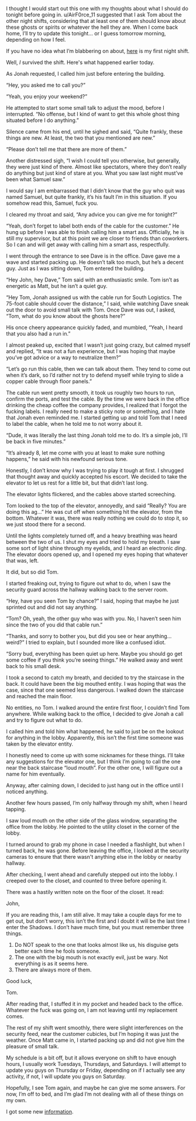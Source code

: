I thought I would start out this one with my thoughts about what I should do tonight before going in. u/AirF0rce_11 suggested that I ask Tom about the other night shifts, considering that at least one of them should know about these ghosts or spirits or whatever the hell they are. When I come back home, I’ll try to update this tonight… or I guess tomorrow morning, depending on how I feel.

If you have no idea what I’m blabbering on about, [here](https://www.reddit.com/r/nosleep/comments/xhipo3/night_shift_at_a_data_center_it_fucking_sucks/) is my first night shift.

Well, *I* survived the shift. Here's what happened earlier today.

As Jonah requested, I called him just before entering the building.

“Hey, you asked me to call you?”

“Yeah, you enjoy your weekend?”

He attempted to start some small talk to adjust the mood, before I interrupted. “No offense, but I kind of want to get this whole ghost thing situated before I do anything.”

Silence came from his end, until he sighed and said, “Quite frankly, these things are new. At least, the two that you mentioned are new.”

“Please don’t tell me that there are more of them.”

Another distressed sigh, “I wish I could tell you otherwise, but generally, they were just kind of there. Almost like spectators, where they don’t really do anything but just kind of stare at you. What you saw last night must’ve been what Samuel saw.”

I would say I am embarrassed that I didn’t know that the guy who quit was named Samuel, but quite frankly, it’s his fault I’m in this situation. If you somehow read this, Samuel, fuck you.

I cleared my throat and said, “Any advice you can give me for tonight?”

“Yeah, don’t forget to label both ends of the cable for the customer.” He hung up before I was able to finish calling him a smart ass. Officially, he is still my supervisor, but at this point we are closer to friends than coworkers. So I can and will get away with calling him a smart ass, respectfully.

I went through the entrance to see Dave is in the office. Dave gave me a wave and started packing up. He doesn’t talk too much, but he’s a decent guy. Just as I was sitting down, Tom entered the building.

“Hey John, hey Dave,” Tom said with an enthusiastic smile. Tom isn’t as energetic as Matt, but he isn’t a quiet guy.

“Hey Tom, Jonah assigned us with the cable run for South Logistics. The 75-foot cable should cover the distance,” I said, while watching Dave sneak out the door to avoid small talk with Tom. Once Dave was out, I asked, “Tom, what do you know about the ghosts here?”

His once cheery appearance quickly faded, and mumbled, “Yeah, I heard that you also had a run in.”

I almost peaked up, excited that I wasn’t just going crazy, but calmed myself and replied, “It was not a fun experience, but I was hoping that maybe you’ve got advice or a way to neutralize them?”

“Let’s go run this cable, then we can talk about them. They tend to come out when it’s dark, so I’d rather not try to defend myself while trying to slide a copper cable through floor panels.”

The cable run went pretty smooth, it took us roughly two hours to run, confirm the ports, and test the cable. By the time we were back in the office drinking the cheap coffee the company provides, I realized that I forgot the fucking labels. I really need to make a sticky note or something, and I hate that Jonah even reminded me. I started getting up and told Tom that I need to label the cable, when he told me to not worry about it.

“Dude, it was literally the last thing Jonah told me to do. It’s a simple job, I’ll be back in five minutes.”

“It’s already 8, let me come with you at least to make sure nothing happens,” he said with his newfound serious tone.

Honestly, I don’t know why I was trying to play it tough at first. I shrugged that thought away and quickly accepted his escort. We decided to take the elevator to let us rest for a little bit, but that didn’t last long.

The elevator lights flickered, and the cables above started screeching.

Tom looked to the top of the elevator, annoyedly, and said “Really? You are doing this ag…” He was cut off when something hit the elevator, from the bottom. Whatever it was, there was really nothing we could do to stop it, so we just stood there for a second.

Until the lights completely turned off, and a heavy breathing was heard between the two of us. I shut my eyes and tried to hold my breath. I saw some sort of light shine through my eyelids, and I heard an electronic *ding*. The elevator doors opened up, and I opened my eyes hoping that whatever that was, left.

It did, but so did Tom.

I started freaking out, trying to figure out what to do, when I saw the security guard across the hallway walking back to the server room.

“Hey, have you seen Tom by chance?” I said, hoping that maybe he just sprinted out and did not say anything.

“Tom? Oh, yeah, the other guy who was with you. No, I haven’t seen him since the two of you did that cable run.”

“Thanks, and sorry to bother you, but did you see or hear anything… weird?” I tried to explain, but I sounded more like a confused idiot.

“Sorry bud, everything has been quiet up here. Maybe you should go get some coffee if you think you’re seeing things.” He walked away and went back to his small desk.

I took a second to catch my breath, and decided to try the staircase in the back. It could have been the big mouthed entity. I was hoping that was the case, since that one seemed less dangerous. I walked down the staircase and reached the main floor.

No entities, no Tom. I walked around the entire first floor, I couldn’t find Tom anywhere. While walking back to the office, I decided to give Jonah a call and try to figure out what to do.

I called him and told him what happened, he said to just be on the lookout for anything in the lobby. Apparently, this isn’t the first time someone was taken by the elevator entity.

I honestly need to come up with some nicknames for these things. I’ll take any suggestions for the elevator one, but I think I’m going to call the one near the back staircase “loud mouth”. For the other one, I will figure out a name for him eventually.

Anyway, after calming down, I decided to just hang out in the office until I noticed anything.

Another few hours passed, I’m only halfway through my shift, when I heard tapping.

I saw loud mouth on the other side of the glass window, separating the office from the lobby. He pointed to the utility closet in the corner of the lobby.

I turned around to grab my phone in case I needed a flashlight, but when I turned back, he was gone. Before leaving the office, I looked at the security cameras to ensure that there wasn't anything else in the lobby or nearby hallway.

After checking, I went ahead and carefully stepped out into the lobby. I creeped over to the closet, and counted to three before opening it.

There was a hastily written note on the floor of the closet. It read:

John,

If you are reading this, I am still alive. It may take a couple days for me to get out, but don’t worry, this isn’t the first and I doubt it will be the last time I enter the Shadows. I don’t have much time, but you must remember three things.

1. Do NOT speak to the one that looks almost like us, his disguise gets better each time he fools someone.
2. The one with the big mouth is not exactly evil, just be wary. Not everything is as it seems here.
3. There are always more of them.

Good luck,

Tom.

After reading that, I stuffed it in my pocket and headed back to the office. Whatever the fuck was going on, I am not leaving until my replacement comes.

The rest of my shift went smoothly, there were slight interferences on the security feed, near the customer cubicles, but I’m hoping it was just the weather. Once Matt came in, I started packing up and did not give him the pleasure of small talk.

My schedule is a bit off, but it allows everyone on shift to have enough hours, I usually work Tuesdays, Thursdays, and Saturdays. I will attempt to update you guys on Thursday or Friday, depending on if I actually see any activity, if not, I will update you guys on Saturday.

Hopefully, I see Tom again, and maybe he can give me some answers. For now, I’m off to bed, and I’m glad I’m not dealing with all of these things on my own.

I got some new [information](https://www.reddit.com/r/nosleep/comments/xlx8wh/night_shift_at_the_data_center_the_security_guard/).